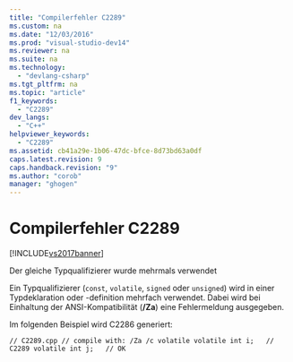 ```yaml
---
title: "Compilerfehler C2289"
ms.custom: na
ms.date: "12/03/2016"
ms.prod: "visual-studio-dev14"
ms.reviewer: na
ms.suite: na
ms.technology: 
  - "devlang-csharp"
ms.tgt_pltfrm: na
ms.topic: "article"
f1_keywords: 
  - "C2289"
dev_langs: 
  - "C++"
helpviewer_keywords: 
  - "C2289"
ms.assetid: cb41a29e-1b06-47dc-bfce-8d73bd63a0df
caps.latest.revision: 9
caps.handback.revision: "9"
ms.author: "corob"
manager: "ghogen"
---
```

# Compilerfehler C2289
[!INCLUDE[vs2017banner](../../assembler/inline/includes/vs2017banner.md)]

Der gleiche Typqualifizierer wurde mehrmals verwendet  
  
 Ein Typqualifizierer \(`const`, `volatile`, `signed` oder `unsigned`\) wird in einer Typdeklaration oder \-definition mehrfach verwendet. Dabei wird bei Einhaltung der ANSI\-Kompatibilität \(**\/Za**\) eine Fehlermeldung ausgegeben.  
  
 Im folgenden Beispiel wird C2286 generiert:  
  
```  
// C2289.cpp // compile with: /Za /c volatile volatile int i;   // C2289 volatile int j;   // OK  
```